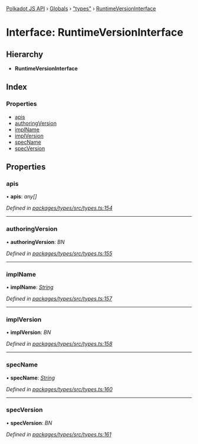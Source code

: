 [Polkadot JS API](../README.md) › [Globals](../globals.md) › ["types"](../modules/_types_.md) › [RuntimeVersionInterface](_types_.runtimeversioninterface.md)

# Interface: RuntimeVersionInterface

## Hierarchy

* **RuntimeVersionInterface**

## Index

### Properties

* [apis](_types_.runtimeversioninterface.md#apis)
* [authoringVersion](_types_.runtimeversioninterface.md#authoringversion)
* [implName](_types_.runtimeversioninterface.md#implname)
* [implVersion](_types_.runtimeversioninterface.md#implversion)
* [specName](_types_.runtimeversioninterface.md#specname)
* [specVersion](_types_.runtimeversioninterface.md#specversion)

## Properties

###  apis

• **apis**: *any[]*

*Defined in [packages/types/src/types.ts:154](https://github.com/polkadot-js/api/blob/854a520517/packages/types/src/types.ts#L154)*

___

###  authoringVersion

• **authoringVersion**: *BN*

*Defined in [packages/types/src/types.ts:155](https://github.com/polkadot-js/api/blob/854a520517/packages/types/src/types.ts#L155)*

___

###  implName

• **implName**: *[String](../classes/_primitive_text_.text.md#static-string)*

*Defined in [packages/types/src/types.ts:157](https://github.com/polkadot-js/api/blob/854a520517/packages/types/src/types.ts#L157)*

___

###  implVersion

• **implVersion**: *BN*

*Defined in [packages/types/src/types.ts:158](https://github.com/polkadot-js/api/blob/854a520517/packages/types/src/types.ts#L158)*

___

###  specName

• **specName**: *[String](../classes/_primitive_text_.text.md#static-string)*

*Defined in [packages/types/src/types.ts:160](https://github.com/polkadot-js/api/blob/854a520517/packages/types/src/types.ts#L160)*

___

###  specVersion

• **specVersion**: *BN*

*Defined in [packages/types/src/types.ts:161](https://github.com/polkadot-js/api/blob/854a520517/packages/types/src/types.ts#L161)*
